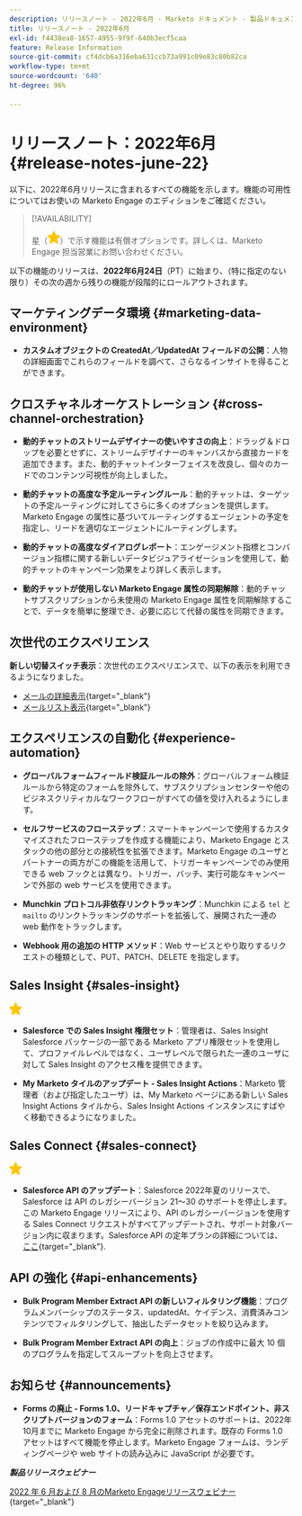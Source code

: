 ```yaml
---
description: リリースノート - 2022年6月 - Marketo ドキュメント - 製品ドキュメント
title: リリースノート - 2022年6月
exl-id: f4438ea8-1657-4955-9f9f-640b3ecf5caa
feature: Release Information
source-git-commit: cf4dcb6a316eba631ccb73a991c09e83c80b82ca
workflow-type: tm+mt
source-wordcount: '640'
ht-degree: 96%

---
```


# リリースノート：2022年6月 {#release-notes-june-22}

以下に、2022年6月リリースに含まれるすべての機能を示します。機能の可用性についてはお使いの Marketo Engage のエディションをご確認ください。

>[!AVAILABILITY]
>
>星（![星](assets/yellow-star.png)）で示す機能は有償オプションです。詳しくは、Marketo Engage 担当営業にお問い合わせください。

以下の機能のリリースは、**2022年6月24日**（PT）に始まり、（特に指定のない限り）その次の週から残りの機能が段階的にロールアウトされます。

## マーケティングデータ環境 {#marketing-data-environment}

* **カスタムオブジェクトの CreatedAt／UpdatedAt フィールドの公開**：人物の詳細画面でこれらのフィールドを調べて、さらなるインサイトを得ることができます。

## クロスチャネルオーケストレーション {#cross-channel-orchestration}

* **動的チャットのストリームデザイナーの使いやすさの向上**：ドラッグ＆ドロップを必要とせずに、ストリームデザイナーのキャンバスから直接カードを追加できます。また、動的チャットインターフェイスを改良し、個々のカードでのコンテンツ可視性が向上しました。

* **動的チャットの高度な予定ルーティングルール**：動的チャットは、ターゲットの予定ルーティングに対してさらに多くのオプションを提供します。Marketo Engage の属性に基づいてルーティングするエージェントの予定を指定し、リードを適切なエージェントにルーティングします。

* **動的チャットの高度なダイアログレポート**：エンゲージメント指標とコンバージョン指標に関する新しいデータビジュアライゼーションを使用して、動的チャットのキャンペーン効果をより詳しく表示します。

* **動的チャットが使用しない Marketo Engage 属性の同期解除**：動的チャットサブスクリプションから未使用の Marketo Engage 属性を同期解除することで、データを簡単に整理でき、必要に応じて代替の属性を同期できます。

## 次世代のエクスペリエンス

**新しい切替スイッチ表示**：次世代のエクスペリエンスで、以下の表示を利用できるようになりました。

* [メールの詳細表示](/help/marketo/product-docs/marketo-engage-modern-ux/toggle-switch.md#email-details-view){target="_blank"}
* [メールリスト表示](/help/marketo/product-docs/marketo-engage-modern-ux/toggle-switch.md#email-list-view){target="_blank"}

## エクスペリエンスの自動化 {#experience-automation}

* **グローバルフォームフィールド検証ルールの除外**：グローバルフォーム検証ルールから特定のフォームを除外して、サブスクリプションセンターや他のビジネスクリティカルなワークフローがすべての値を受け入れるようにします。

* **セルフサービスのフローステップ**：スマートキャンペーンで使用するカスタマイズされたフローステップを作成する機能により、Marketo Engage とスタックの他の部分との接続性を拡張できます。Marketo Engage のユーザとパートナーの両方がこの機能を活用して、トリガーキャンペーンでのみ使用できる web フックとは異なり、トリガー、バッチ、実行可能なキャンペーンで外部の web サービスを使用できます。

* **Munchkin プロトコル非依存リンクトラッキング**：Munchkin による `tel` と `mailto` のリンクトラッキングのサポートを拡張して、展開された一連の web 動作をトラックします。

* **Webhook 用の追加の HTTP メソッド**：Web サービスとやり取りするリクエストの種類として、PUT、PATCH、DELETE を指定します。

## Sales Insight {#sales-insight}

![（星印）](assets/yellow-star.png)

* **Salesforce での Sales Insight 権限セット**：管理者は、Sales Insight Salesforce パッケージの一部である Marketo アプリ権限セットを使用して、プロファイルレベルではなく、ユーザレベルで限られた一連のユーザに対して Sales Insight のアクセス権を提供できます。

* **My Marketo タイルのアップデート - Sales Insight Actions**：Marketo 管理者（および指定したユーザ）は、My Marketo ページにある新しい Sales Insight Actions タイルから、Sales Insight Actions インスタンスにすばやく移動できるようになりました。

## Sales Connect {#sales-connect}

![（星印）](assets/yellow-star.png)

* **Salesforce API のアップデート**：Salesforce 2022年夏のリリースで、Salesforce は API のレガシーバージョン 21～30 のサポートを停止します。この Marketo Engage リリースにより、API のレガシーバージョンを使用する Sales Connect リクエストがすべてアップデートされ、サポート対象バージョン内に収まります。Salesforce API の定年プランの詳細については、 [ここ](https://help.salesforce.com/s/articleView?language=en_US&amp;type=1&amp;id=000354473){target="_blank"}.

## API の強化 {#api-enhancements}

* **Bulk Program Member Extract API の新しいフィルタリング機能**：プログラムメンバーシップのステータス、updatedAt、ケイデンス、消費済みコンテンツでフィルタリングして、抽出したデータセットを絞り込みます。

* **Bulk Program Member Extract API の向上**：ジョブの作成中に最大 10 個のプログラムを指定してスループットを向上させます。

## お知らせ {#announcements}

* **Forms の廃止 - Forms 1.0、リードキャプチャ／保存エンドポイント、非スクリプトバージョンのフォーム**：Forms 1.0 アセットのサポートは、2022年10月までに Marketo Engage から完全に削除されます。既存の Forms 1.0 アセットはすべて機能を停止します。Marketo Engage フォームは、ランディングページや web サイトの読み込みに JavaScript が必要です。

**_製品リリースウェビナー_**

[2022 年 6 月および 8 月のMarketo Engageリリースウェビナー](https://engage.marketo.com/2022_June_August_Release_Webinar_OnDemandPage.html){target="_blank"}
